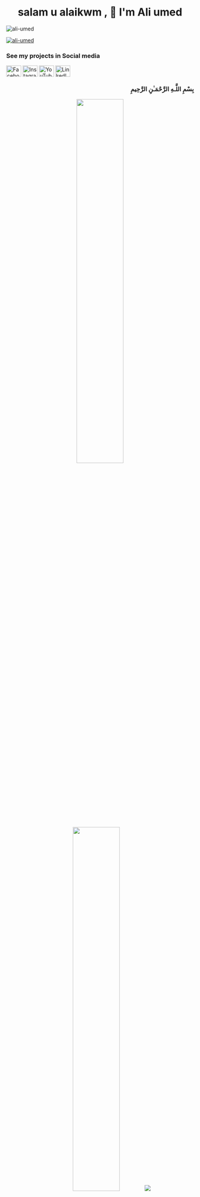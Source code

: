 <h1 align="center">salam u alaikwm , 👋 I'm Ali umed </h1>
<p align="left"> <img src="https://komarev.com/ghpvc/?username=ali-umed&label=Profile%20views&color=orange&style=plastic" alt="ali-umed" /> </p>
<p align="left"> <a href="https://github.com/ryo-ma/github-profile-trophy"><img src="https://github-profile-trophy.vercel.app/?username=ali-umed" alt="ali-umed" /></a> </p>
<!-- <img align="right" alt='coding' width=300" src="https://media.tenor.com/2uyENRmiUt0AAAAC/coding.gif" > -->

<!--START_SECTION:waka-->
<!--END_SECTION:waka-->

<h3 align="left"> See my projects in  Social media </h3>

<p align="left">
  
  <a href="https://www.facebook.com/ali.umed.376?mibextid=ZbWKwL" target="_blank" rel="noreferrer"><img align="center" src="https://raw.githubusercontent.com/rahuldkjain/github-profile-readme-generator/master/src/images/icons/Social/facebook.svg" alt="Facebook" height="30" width="40" /></a>
  <a href="https://www.instagram.com/ali.umed99?igsh=dWQ5eThyMGRmM2Ju" target="_blank" rel="noreferrer"><img align="center" src="https://raw.githubusercontent.com/rahuldkjain/github-profile-readme-generator/master/src/images/icons/Social/instagram.svg" alt="Instagram" height="30" width="40" /></a>
  <a href="https://www.youtube.com/@Ali_Umed" target="_blank" rel="noreferrer"><img align="center" src="https://raw.githubusercontent.com/rahuldkjain/github-profile-readme-generator/master/src/images/icons/Social/youtube.svg" alt="YouTube" height="30" width="40" /></a>
  <a href="https://www.linkedin.com/in/ali-umed-076854286/" target="_blank" rel="noreferrer"><img align="center" src="https://raw.githubusercontent.com/rahuldkjain/github-profile-readme-generator/master/src/images/icons/Social/linkedin.svg" alt="LinkedIn" height="30" width="40" /></a>
</p>

<h3 align="right"> بِسْمِ اللَّـهِ الرَّحْمَـٰنِ الرَّحِيمِ</h3>


<p align="center">
  <img height="50%" width="auto" src ="https://github-readme-stats.vercel.app/api?username=ali-umed&show_icons=true&count_private=true&theme=moltack&hide_border=true&include_all_commits=false&text_bold=true&hide=contribs">
  <img height="50%" width="auto" src ="https://github-readme-stats.vercel.app/api/top-langs/?username=ali-umed&layout=compact&hide_border=true&theme=moltack&langs_count=10&hide=jupyter%20notebook,php&exclude_repo=Pacman-AI">
  <img src ="https://github-readme-streak-stats.herokuapp.com?user=ali-umed&theme=moltack&hide_border=true">

</p> 
 


<!--[snake gif](https://github.com/ali-Umed/ali-umed/blob/output/github-contribution-grid-snake.svg) -->
 
